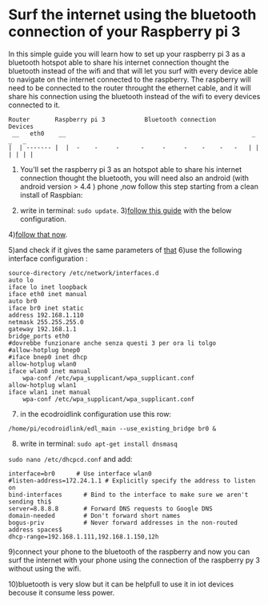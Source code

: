 # Surf the internet using the bluetooth connection of your Raspberry pi 3
In this simple guide you will learn how to set up your raspberry pi 3 as a bluetooth hotspot able to share his internet connection thought the bluetooth instead of the wifi and that will let you surf with every device able to navigate on the internet connected to the raspberry. The raspberry will need to be connected to the router throught the ethernet cable, and it will share his connection using the bluetooth instead of the wifi to every devices connected to it.

```
Router       Raspberry pi 3           Bluetooth connection           Devices
 __   eth0    __                                                    _   _   _
|  | ------- |  |  -    -     -      -     -     -    -    -   -   | | | | | |
```


1) You'll set the raspberry pi 3 as an hotspot able to share his internet connection thought the bluetooth, you will need also an android (with android version > 4.4 ) phone ,now follow this step starting from a clean install of Raspbian: 

2) write in terminal:
```sudo update```.
3)[follow this guide](https://github.com/ykasidit/ecodroidlink) with the below configuration.

4)[follow that now](http://raspberrypi.stackexchange.com/questions/41776/failed-to-connect-to-sdp-server-on-ffffff000000-no-such-file-or-directory).

5)and check if it gives the same parameters of [that](http://www.hkepc.com/forum/viewthread.php?tid=1710030)
6)use the following interface configuration :
```
source-directory /etc/network/interfaces.d
auto lo
iface lo inet loopback
iface eth0 inet manual
auto br0
iface br0 inet static
address 192.168.1.110
netmask 255.255.255.0
gateway 192.168.1.1
bridge_ports eth0
#dovrebbe funzionare anche senza questi 3 per ora li tolgo
#allow-hotplug bnep0
#iface bnep0 inet dhcp
allow-hotplug wlan0
iface wlan0 inet manual
    wpa-conf /etc/wpa_supplicant/wpa_supplicant.conf
allow-hotplug wlan1
iface wlan1 inet manual
    wpa-conf /etc/wpa_supplicant/wpa_supplicant.conf
 ```
 
7) in the ecodroidlink configuration use this row:
```
/home/pi/ecodroidlink/edl_main --use_existing_bridge br0 &
```
8) write in terminal:
```sudo apt-get install dnsmasq```

```sudo nano /etc/dhcpcd.conf``` and add:

```
interface=br0      # Use interface wlan0
#listen-address=172.24.1.1 # Explicitly specify the address to listen on
bind-interfaces      # Bind to the interface to make sure we aren't sending thi$
server=8.8.8.8       # Forward DNS requests to Google DNS
domain-needed        # Don't forward short names
bogus-priv           # Never forward addresses in the non-routed address spaces$
dhcp-range=192.168.1.111,192.168.1.150,12h
```


9)connect your phone to the bluetooth of the raspberry and now you can surf the internet with your phone using the connection  of the raspberry py 3 without using the wifi.

10)bluetooth is very slow but it can be helpfull to use it in iot devices becouse it consume less power.


